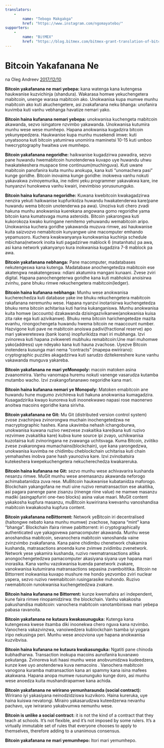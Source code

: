 ```yaml
---
translators: 
    - 
        name: "Tebogo Makgakga"
        href: "https://www.instagram.com/ngomayatebo/"
supporters: 
    - 
        name: "BitMEX"
        href: "https://blog.bitmex.com/bitmex-grant-translation-of-bitcoin-content-into-african-languages/"
---
```

# Bitcoin Yakafanana Ne

na Oleg Andreev [2017/12/10](https://oleganza.com/all/bitcoin-is-like/)

<LanguageDropdown/>

**Bitcoin yakafanana ne mari yebepa:** kana watenga kana kutengesa haukwanise kuzvichinja (shandura). Wakarasa homwe yekuchengetera mabitcoin, unenge warasa mabitcoin ako. Unokwanisa kupa mumwe munhu mabitcoin ako kuti akuchengetere, asi zvakafanana neku bhanga: unofanira kuvimba kuti vanhu vebhanga havatize nemari yako.

**Bitcoin haina kufanana nemari yebepa:** unokwanisa kuchengeta mabitcoin akawanda, sezvo isingatore nzvimbo yakawanda. Unokwanisa kutumira munhu wese wese mumhepo. Hapana anokwanisa kugadzira bitcoin yekunyepedzera. Haukwanise kupa munhu musekendi imwe: kuti unyatsoona kuti bitcoin yatumirwa unomirira maminetsi 10-15 kuti umboo hwecryptography hwaitwa uve mumhepo.

**Bitcoin yakafanana negoridhe:** haikwanise kugadzirwa pawadira, sezvo pane huwandu hwemabitcoin hunotenderwa kuvapo uye huwandu uhwu hwakatekeshera muspace time continuum(muchinguva). Kuti uwane mabitcoin panofanira kuita munhu anokupa, kana kuti “unomachera pasi” kunge goridhe. Bitcoin inovaima kunge goridhe: inokweva vanhu nokuti yakavakwa zvinoyemurika, ine ndimi yeku programmer yakavakwa kare, ine hunyanzvi hunokweva vanhu kwairi, inevimbiso yorusununguko.

**Bitcoin haina kufanana negoridhe:** Kuwana kwebitcoin kwakagadzirwa nenzira yekuti haikwanise kupfurikidza huwandu hwakatenderwa kare(pane huwandu wema bitcoin unotenderwa pa awa). Unoziva kuti chero zvadi hakuna munhu anokwanisa kuerekana angowana gomo regoridhe yama bitcoin kana kumatsvaga muma asteroids. Bitcoin yakarongwa kuti kukorokoza kwako kuringane nemitemo yehuwandu wemabitcoin aripo. Unokwanisa kuchera goridhe yakawanda muzuva rimwe, asi haukwanise kuita saizvozvo nemabitcoin kunyangwe uine macomputer emhando yepamusoro. Kuchera kwakwanyanya kunokwanisa kuchinja schedule mbichana(network inoita kuti pagadzirwe mablock 6 (matanhatu) pa awa, asi kana network yakanyanyo kura inokwanisa kugadzira 7-8 mablock pa awa.

**Bitcoin yakafanana nebhanga:** Pane macomputer, madatabases nekutengeswa kana kutenga. Madatabase anochengetedza mabitcoin ese akatengwa neakatengeswa: ndiani akatumira mangani  kunaani. Zvese zviri digital. Hapana panochengeterwa goridhe kana kuti mabhokisi anoisirwa zvinhu, pane bhuku rimwe rekuchengetera mabitcoin(ledger).

**Bitcoin haina kufanana nebhanga:** Munhu wese anokwanisa kucherechedza kuti database yake ine bhuku rekuchengetera mabitcoin rakafanana neremunhu wese. Hapana nyanzvi inotarisirwa kuchengetedza bhuku rema bitcoin achitarisa kuti harina kukanganiswa. Munhu anokwanisa kuita homwe (accounts) dzakawanda dzisingazivikanwe(anokwanisa kuisa zita rake ega kuti azivikanwe). Bhuku rema bitcoin harichengetedze mazita evanhu, rinongochengeta huwandu hwema bitcoin ne maaccount number. Hazvigone kuti pave ne mabitcoin anoiswa padivi(fractional reserve) apo mari yakwereteswa (bank loans) inopfurikidza mari iri mubhanga. Izvi zvinoreva kuti hapana zvikwereti mubhuku remabitcoin:Une mari muhomwe yako(address) uye ndeyako kana kuti hauna zvachose. Uyezve Bitcoin inotendera kusunga mari nema “contracts” (mapepa ewirirano): cryptographic puzzles akagadzirwa kuti sarudzo dzitekereshere kune vanhu vakawanda munguva yakareba.

**Bitcoin yakafanana ne mari yeMonopoly:** macoin matoken asina zvaanomirira. Vanhu vanomapa huremu nokuti vanenge vasarudza kutamba mutambo wacho. Izvi zvakangofananawo negoridhe kana mari.

**Bitcoin haina kufanana nemari ye Monopoly:** Matoken emabitcoin ane huwandu hune mugumo zvichireva kuti hakuna anokwanisa kumagadzira. Kusagadzirika kwayo kunoreva kuti inoonekwawo napasi rose maonerwo anoitwa macoins egoridhe kana sirivha.

**Bitcoin yakafanana ne Git:** Mu Git (distributed version control system) zvose zvachinjwa zvinorongwa muchain inochengetedzwa ne macryptographic hashes. Kana ukavimba nehash ichangoburwa, unokwanisa kuwana ruzivo rwezvese zvakaitika kare(kana kuti ruzivo rezvimwe zvakaitika kare) kubva kune source ipi zvayo, uchikwanisa kuzotairsa kuti zvinoringana ne zvawanga uchitsvaga. Kuma Bitcoin, zviitiko zvese zvakarongwa mumachains(blockchain), uye kana yarongedzwa, unokwanisa kuvimba ne chidimbu cheblockchain uchitarisa kuti chain yemahashes inobva pane hash yaunoziva kare. Izvi zvinobatsira kutekeshera kwepekuchengetera nekucherechedza kwakareruka.

**Bitcoin haina kufanana ne Git:** sezvo munhu wese achivavarira kushanda nesanzu rimwe. MuGit munhu wese anemasanzu akawanda neforogo achimabatanidza zuva rese. MuBitcoin haukwanise kubatanidza maforogo. Blockchain yakangofana ne muti uine ruzivo rematransaction ese akaitika, asi pagara panenge pane zisanzu (rinenge riine value) ne mamwe masanzu madiki (asingapfuriri one-two blocks) asina value maari. MuGit content yakakosha kupfura masanzu, muBitcoin kuwirirana kwevanhu vanoshandisa mabitcoin kwakakosha kupfura content.

**Bitcoin yakafanana neBittorrent:** Network yeBitcoin iri decentralised (haitongwe nebato kana munhu mumwe) zvachose, hapana “mint” kana “bhanga”. Blockchain ifaira rimwe pabittorrent: iri cryptographically authenticated uye yakagovewa pamacomputer akawanda. Munhu wese anoshandisa mabitcoin, sevanochera mabitcoin vanoshanda vaine zvinzvimbo zvakafanana. Kana paine chidimbu chenetwork chakamira kushanda, matrasactions anoenda kune zvimwe zvidimbu zvenetwork. Network yese yakamira kushanda, ruzivo rwematransactions aitika anongochengetedzwa pamacomputer akasiyana siyana uye hapana mari inorasika. Kana vanhu vazokwanisa kuenda panetwork zvakare, vanokwanisa kutumirana matransactions sepasina zvamboititika. Bitcoin ne Bittorrent inokwanisa kuvapo mushure me hondo yezvombo zviri nuclear yapera, sezvo ruzivo rwemabitcoin rusingarasike muhondo. Ruzivo rwemabitcoin runokwanisa kuchengetedzwa zvakare.

**Bitcoin haina kufanana ne Bittorrent:** kunze kwemafaira ari independent, kune faira rimwe rinopamidzirwa: the blockchain. Vanhu vakakosha pakushandisa mabitcoin: vanochera mabitcoin vanotambiriswa mari yebepa pabasa ravanoita.

**Bitcoin yakafanana ne kutaura kwakasunuguka:** Kutenga kana kutengeswa kwese itsamba diki inoonekwa chero nguva kana nzvimbo. Vanochera vakazvinzwa, vanoiwedzera kublockchain tsamba iyi yogara iripo nekusinga peri. Munhu wese anozviona uye hapana anokwanisa kuzvibvisa.

**Bitcoin haina kufanana ne kutaura kwakasunguka:** Ngatiti pane chinoda kubhadharwa. Transaction inokupa macoins aunofanira  kuvanawo pekutanga. Zvinoreva kuti haasi munhu wese anobvumidzwa kudeedzera, kunze kwe uyo anotenderwa kuva nemacoins . Vanochera mabitcoin vanogona kuramba matransaction kana ari spammy kana isina mafees akakwana. Hapana anopa mumwe rusununguko kunge doro, asi munhu wese anoedza kuita mushandirapamwe kana achida.

**Bitcoin yakafanana ne wirirano yemunharaunda (social contract):** Wirirano iyi yakasiyana neinodzidziswa kuzvikoro. Haina kureruka, uye haina kuiswa nevatongi. Mirairo yakasarudzwa kuteedzerwa nevanhu pachavo, uye iwirarano yakabvumwa nemunhu wese.

**Bitcoin is unlike a social contract:** it is not the kind of a contract that they teach at schools. It’s not flexible, and it’s not imposed by some rulers. It’s a virtually immutable set of rules that everyone chooses to apply to themselves, therefore adding to a unanimous consensus.

**Bitcoin yakafanana ne mari yemumhepo:** Itori mari yemumhepo.
